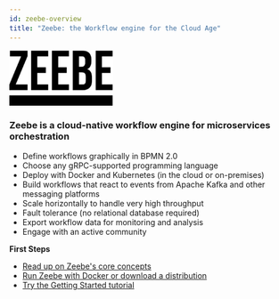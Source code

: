 ```yaml
---
id: zeebe-overview
title: "Zeebe: the Workflow engine for the Cloud Age"
---
```





<img src="/static/img/zeebe-brand.svg" height="100px" />


### Zeebe is a cloud-native workflow engine for microservices orchestration

* Define workflows graphically in BPMN 2.0
* Choose any gRPC-supported programming language
* Deploy with Docker and Kubernetes (in the cloud or on-premises)
* Build workflows that react to events from Apache Kafka and other messaging platforms
* Scale horizontally to handle very high throughput
* Fault tolerance (no relational database required)
* Export workflow data for monitoring and analysis
* Engage with an active community

**First Steps**
* [Read up on Zeebe's core concepts](basics/index.md)
* [Run Zeebe with Docker or download a distribution](introduction/install.md)
* [Try the Getting Started tutorial](getting-started/index.md)


